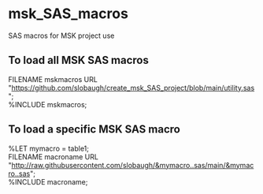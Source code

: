 # msk_SAS_macros
SAS macros for MSK project use

## To load all MSK SAS macros
FILENAME mskmacros URL "https://github.com/slobaugh/create_msk_SAS_project/blob/main/utility.sas";  
%INCLUDE mskmacros;  

## To load a specific MSK SAS macro
%LET mymacro = table1;  
FILENAME macroname URL "http://raw.githubusercontent.com/slobaugh/&mymacro..sas/main/&mymacro..sas";  
%INCLUDE macroname;  
